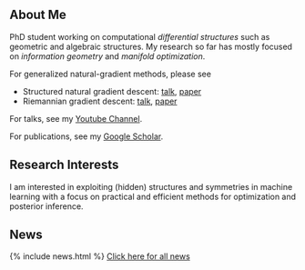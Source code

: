 ## About Me

PhD student working on computational *differential structures* such as geometric and algebraic structures. My research so far has mostly focused on *information geometry* and *manifold optimization*.

For generalized natural-gradient methods, please see 
* Structured natural gradient descent: [talk](https://www.youtube.com/watch?v=vEY1ZxDJX8o&t=11s), [paper](https://arxiv.org/abs/2102.07405)
* Riemannian gradient descent: [talk](https://www.youtube.com/watch?v=nu1hT-LExFg), [paper](https://arxiv.org/abs/2002.10060)

For talks, see my [Youtube Channel](https://www.youtube.com/channel/UCkzT14GKLJC1EDjV-OzQffA).

For publications, see my [Google Scholar](https://scholar.google.com/citations?user=sGl6muoAAAAJ&hl=en).

## Research Interests

I am interested in exploiting (hidden) structures and symmetries in machine learning with a focus on practical and efficient methods for optimization and posterior inference.

## News

{% include news.html %}
[Click here for all news](/news/)
